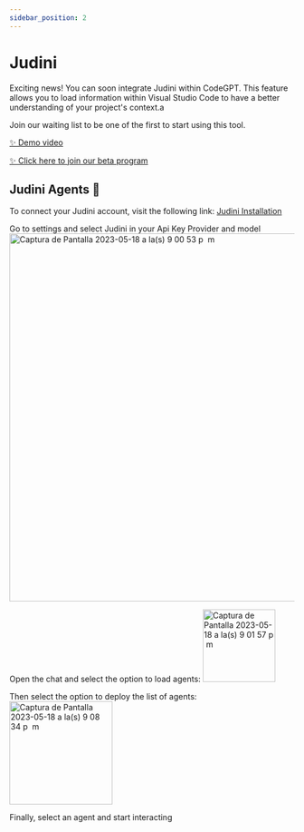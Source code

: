 ```yaml
---
sidebar_position: 2
---
```


# Judini

Exciting news! You can soon integrate Judini within CodeGPT. This feature allows you to load information within Visual Studio Code to have a better understanding of your project's context.a

Join our waiting list to be one of the first to start using this tool.

[✨ Demo video](https://twitter.com/dani_avila7/status/1647402647262044160)

[✨ Click here to join our beta program](https://judini.ai/signup?utm_source=codegpt)


## Judini Agents 🤖

To connect your Judini account, visit the following link: [Judini Installation](https://www.codegpt.co/docs/tutorial-basics/installation#judini)

Go to settings and select Judini in your Api Key Provider and model
<img width="649" alt="Captura de Pantalla 2023-05-18 a la(s) 9 00 53 p  m" src="https://github.com/davila7/code-gpt-docs/assets/6216945/014e4aec-f415-4976-b627-e244364bec20">

Open the chat and select the option to load agents:
<img width="128" alt="Captura de Pantalla 2023-05-18 a la(s) 9 01 57 p  m" src="https://github.com/davila7/code-gpt-docs/assets/6216945/03984383-a38f-4868-aebe-87eb62baa78b">

Then select the option to deploy the list of agents:
<img width="182" alt="Captura de Pantalla 2023-05-18 a la(s) 9 08 34 p  m" src="https://github.com/davila7/code-gpt-docs/assets/6216945/d8a2e2e8-2525-49f5-b8e7-384ac57c8432">

Finally, select an agent and start interacting




